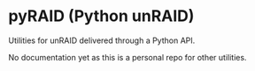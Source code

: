 # pyRAID (Python unRAID)
Utilities for unRAID delivered through a Python API.

No documentation yet as this is a personal repo for other utilities.
